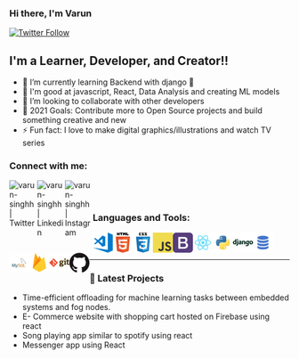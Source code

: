 ### Hi there, I'm Varun

[![Twitter Follow](https://img.shields.io/twitter/follow/_varuns?color=1DA1F2&logo=twitter&style=for-the-badge)](https://twitter.com/intent/follow?original_referer=https%3A%2F%2Fgithub.com%2F_varuns&screen_name=_varuns)

## I'm a Learner, Developer, and Creator!!

- 🌱 I’m currently learning Backend with django 🐍
- 🤩 I'm good at javascript, React, Data Analysis and creating ML models
- 👯 I’m looking to collaborate with other developers
- 🥅 2021 Goals: Contribute more to Open Source projects and build something creative and new
- ⚡ Fun fact: I love to make digital graphics/illustrations and watch TV series

### Connect with me:

<a href="https://twitter.com/_varuns"><img align="left" alt="varun-singhh | Twitter" width="50px" src="https://cdn4.iconfinder.com/data/icons/social-media-2110/64/Twitter-01-512.png" /></a>
<a href="https://www.linkedin.com/in/v-varun/"><img align="left" alt="varun-singhh | Linkedin" width="50px" src="https://cdn4.iconfinder.com/data/icons/social-media-2110/64/Linked_In-01-512.png" /></a>
<a href="https://www.instagram.com/_varun_vns/"><img align="left" alt="varun-singhh | Instagram" width="50px" src="https://cdn4.iconfinder.com/data/icons/social-media-2110/64/Instagram-01-512.png" /></a>

<br /><br/>

### Languages and Tools:

<img align="left" alt="Visual Studio Code" width="36px" src="https://raw.githubusercontent.com/github/explore/80688e429a7d4ef2fca1e82350fe8e3517d3494d/topics/visual-studio-code/visual-studio-code.png" />
<img align="left" alt="HTML5" width="36px" src="https://raw.githubusercontent.com/github/explore/80688e429a7d4ef2fca1e82350fe8e3517d3494d/topics/html/html.png" />
<img align="left" alt="CSS3" width="36px" src="https://raw.githubusercontent.com/github/explore/80688e429a7d4ef2fca1e82350fe8e3517d3494d/topics/css/css.png" />
<img align="left" alt="JavaScript" width="36px" src="https://raw.githubusercontent.com/github/explore/80688e429a7d4ef2fca1e82350fe8e3517d3494d/topics/javascript/javascript.png" />
<img align="left" alt="Bootstrap" width="36px" src="https://raw.githubusercontent.com/github/explore/80688e429a7d4ef2fca1e82350fe8e3517d3494d/topics/bootstrap/bootstrap.png" />
<img align="left" alt="React" width="36px" src="https://raw.githubusercontent.com/github/explore/80688e429a7d4ef2fca1e82350fe8e3517d3494d/topics/react/react.png" />
<img align="left" alt="Python" width="36px" src="https://raw.githubusercontent.com/github/explore/e94815998e4e0713912fed477a1f346ec04c3da2/topics/python/python.png" />
<img align="left" alt="Django" width="36px" src="https://raw.githubusercontent.com/github/explore/80688e429a7d4ef2fca1e82350fe8e3517d3494d/topics/django/django.png" />
<img align="left" alt="SQL" width="36px" src="https://raw.githubusercontent.com/github/explore/80688e429a7d4ef2fca1e82350fe8e3517d3494d/topics/sql/sql.png" />
<img align="left" alt="MySQL" width="36px" src="https://raw.githubusercontent.com/github/explore/80688e429a7d4ef2fca1e82350fe8e3517d3494d/topics/mysql/mysql.png" />
<img align="left" alt="Firebase" width="36px" src="https://raw.githubusercontent.com/github/explore/80688e429a7d4ef2fca1e82350fe8e3517d3494d/topics/firebase/firebase.png" />
<img align="left" alt="Git" width="36px" src="https://raw.githubusercontent.com/github/explore/80688e429a7d4ef2fca1e82350fe8e3517d3494d/topics/git/git.png" />
<img align="left" alt="GitHub" width="36px" src="https://raw.githubusercontent.com/github/explore/78df643247d429f6cc873026c0622819ad797942/topics/github/github.png" />

<br />
<br />

---

### 📕 Latest Projects

<!-- BLOG-POST-LIST:START -->

- Time-efficient offloading for machine learning tasks between embedded systems and fog nodes.
- E- Commerce website with shopping cart hosted on Firebase using react
- Song playing app similar to spotify using react
- Messenger app using React
<!-- BLOG-POST-LIST:END -->
